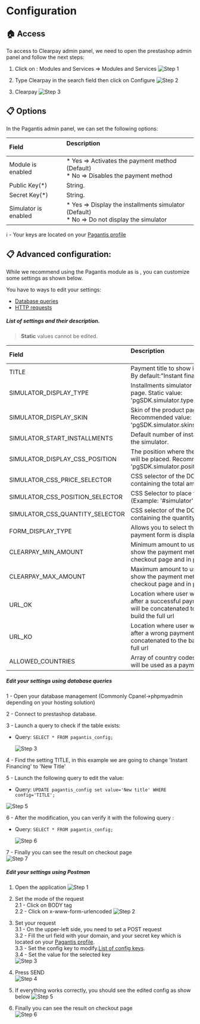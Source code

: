# Configuration

## :house: Access

To access to Clearpay admin panel, we need to open the prestashop admin panel and follow the next steps:

1. Click on : Modules and Services => Modules and Services
![Step 1](./prestashop_installation_1.png?raw=true "Step 1")

2. Type Clearpay in the search field then click on  Configure
![Step 2](./prestashop_configuration_2.png?raw=true "Step 2")

3. Clearpay
![Step 3](./prestashop_configuration_3.png?raw=true "Step 3")

## :clipboard: Options
In the Pagantis admin panel, we can set the following options:

| Field &nbsp;&nbsp;&nbsp;&nbsp;&nbsp;&nbsp;&nbsp;&nbsp;&nbsp;&nbsp;&nbsp;&nbsp;&nbsp;| Description<br/><br/>
| :------------- |:-------------| 
| Module is enabled    | * Yes => Activates the payment method (Default) <br/> * No => Disables the payment method
| Public Key(*) |  String.
| Secret Key(*) |  String. 
| Simulator is enabled |  * Yes => Display the installments simulator  (Default) <br/> * No => Do not display the simulator

:information_source: - Your keys are located on your [Pagantis profile](https://bo.pagantis.com/shop)


## :clipboard: Advanced configuration:
While we recommend using the Pagantis module as is , you can customize some settings as shown below.

You have to ways to edit your settings:
* [Database queries](./configuration.md#edit-your-settings-using-database-queries)
* [HTTP requests](./configuration.md#edit-your-settings-using-postman)

##### List of settings and their description.

> __Static__ values cannot be edited.

| Field | Description<br/><br/>
| :------------- |:-------------| 
| TITLE                           | Payment title to show in checkout page. By default:"Instant financing".
| SIMULATOR_DISPLAY_TYPE          | Installments simulator on the product page. Static value: 'pgSDK.simulator.types.PRODUCT_PAGE'.
| SIMULATOR_DISPLAY_SKIN          | Skin of the product page simulator. Recommended value: 'pgSDK.simulator.skins.BLUE'.
| SIMULATOR_START_INSTALLMENTS    | Default number of installments to use in the simulator.
| SIMULATOR_DISPLAY_CSS_POSITION  | The position where the simulator widget will be placed. Recommended value: 'pgSDK.simulator.positions.INNER'.
| SIMULATOR_CSS_PRICE_SELECTOR    | CSS selector of the DOM element containing the total amount value.
| SIMULATOR_CSS_POSITION_SELECTOR | CSS Selector to place the widget. (Example: '#simulator', '.PgSimulator')
| SIMULATOR_CSS_QUANTITY_SELECTOR | CSS selector of the DOM element containing the quantity selector value.
| FORM_DISPLAY_TYPE               | Allows you to select the way the Pagantis payment form is displayed site
| CLEARPAY_MIN_AMOUNT              | Minimum amount to use the module and show the payment method in the checkout page and in product page.
| CLEARPAY_MAX_AMOUNT              | Maximum amount to use the module and show the payment method in the checkout page and in product page.
| URL_OK                          | Location where user will be redirected after a successful payment. This string will be concatenated to the base url to build the full url
| URL_KO                          | Location where user will be redirected after a wrong payment. This string will be concatenated to the base url to build the full url  
| ALLOWED_COUNTRIES               | Array of country codes where Pagantis will be used as a payment method. 

##### Edit your settings using database queries
1 - Open your database management (Commonly Cpanel->phpmyadmin depending on your hosting solution) 

2 - Connect to prestashop database. 

3 - Launch a query to check if the table exists:
  * Query: 
        ```
        SELECT * FROM pagantis_config;
        ```
        
    ![Step 3](./sql_step3.png?raw=true "Step 1")

4 - Find the setting TITLE, in this example we are going to change 'Instant Financing' to 'New Title'  

5 - Launch the following query to edit the value:
  * Query: 
        ```
        UPDATE pagantis_config set value='New title' WHERE config='TITLE';
        ```
   
   ![Step 5](./sql_step5.png?raw=true "Step 5")


6 - After the modification, you can verify it with the following query :
  * Query:
        ```
        SELECT * FROM pagantis_config;
        ```

    ![Step 6](./sql_step6.png?raw=true "Step 6")

7 - Finally you can see the result on checkout page  
![Step 7](./sql_step7_.png?raw=true "Step 7")


##### Edit your settings using Postman

1. Open the application
![Step 1](./postman_step1.png?raw=true "Step 1")

2. Set the mode of the request  
2.1 - Click on BODY tag  
2.2 - Click on x-www-form-urlencoded
![Step 2](./postman_step2.png?raw=true "Step 2")

3. Set your request  
3.1 - On the upper-left side, you need to set a POST request  
3.2 - Fill the url field with your domain, and your secret key which is located on your [Pagantis profile](https://bo.pagantis.com/shop).     
3.3 - Set the config key to modify.[List of config keys](./configuration.md#list-of-settings-and-their-description).  
3.4 - Set the value for the selected key  
![Step 3](./postman_step3.png?raw=true "Step 3")

4. Press SEND  
![Step 4](./postman_step4.png?raw=true "Step 4")

5. If everything works correctly, you should see the edited config as show below 
![Step 5](./postman_step5.png?raw=true "Step 5")

6. Finally you can see the result on checkout page  
![Step 6](./postman_step6.png?raw=true "Step 6")
